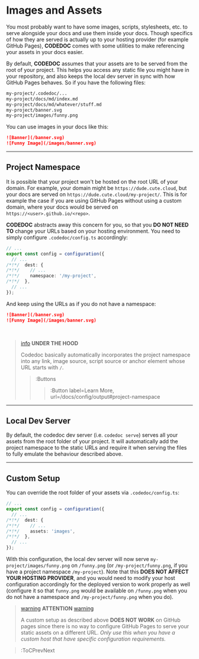 # Images and Assets

You most probably want to have some images, scripts, stylesheets, etc. to serve
alongside your docs and use them inside your docs. Though specifics of how they are
served is actually up to your hosting provider (for example GitHub Pages), **CODEDOC**
comes with some utilities to make referencing your assets in your docs easier.

By default, **CODEDOC** assumes that your assets are to be served from the root of your
project. This helps you access any static file you might have in your repository, and also
keeps the local dev server in sync with how GitHub Pages behaves. So if you have the following
files:

```bash
my-project/.codedoc/...
my-project/docs/md/index.md
my-project/docs/md/whatever/stuff.md
my-project/banner.svg
my-project/images/funny.png
```

You can use images in your docs like this:

```md | docs/md/index.md
![Banner](/banner.svg)
![Funny Image](/images/banner.svg)
```

---

## Project Namespace

It is possible that your project won't be hosted on the root URL of your domain.
For example, your domain might be `https://dude.cute.cloud`, but your docs are served on
`https://dude.cute.cloud/my-project/`. This is for example the case if you are using
GitHub Pages without using a custom domain, where your docs would be served on
`https://<user>.github.io/<repo>`.

**CODEDOC** abstracts away this concern for you, so that you **DO NOT NEED TO** change your
URLs based on your hosting environment. You need to simply configure `.codedoc/config.ts` accordingly:

```ts | .codedoc/config.ts
// ...
export const config = configuration({
  // ...
/*!*/  dest: {
/*!*/    // ...
/*!*/    namespace: '/my-project',
/*!*/  },
  // ...
});
```

And keep using the URLs as if you do not have a namespace:

```md | docs/md/index.md
![Banner](/banner.svg)
![Funny Image](/images/banner.svg)
```

<br>

> [info](:Icon) **UNDER THE HOOD**
>
> Codedoc basically automatically incorporates the project namespace into any link,
> image source, script source or anchor element whose URL starts with `/`.
>
> > :Buttons
> > > :Button label=Learn More, url=/docs/config/output#project-namespace

---

## Local Dev Server

By default, the codedoc dev server (i.e. `codedoc serve`) serves all your assets from
the root folder of your project. It will automatically add the project namespace to the
static URLs and require it when serving the files to fully emulate the behaviour
described above.

---

## Custom Setup

You can override the root folder of your assets via `.codedoc/config.ts`:

```ts | .codedoc/config.ts
// ...
export const config = configuration({
  // ...
/*!*/  dest: {
/*!*/    // ...
/*!*/    assets: 'images',
/*!*/  },
  // ...
});
```

With this configuration, the local dev server will now serve `my-project/images/funny.png`
on `/funny.png` (or `/my-project/funny.png`, if you have a project namespace `/my-project`).
Note that this **DOES NOT AFFECT YOUR HOSTING PROVIDER**, and you would need to modify your
host configuration accordingly for the deployed version to work properly as well (configure it
so that `funny.png` would be available on `/funny.png` when you do not have a namespace
and `/my-project/funny.png` when you do).

> [warning](:Icon) **ATTENTION** [warning](:Icon)
>
> A custom setup as described above **DOES NOT WORK** on GitHub pages since there is no
> way to configure GitHub Pages to serve your static assets on a different URL. _Only use this
> when you have a custom host that have specific configuration requirements._

> :ToCPrevNext
